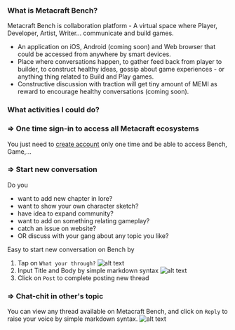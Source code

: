 ### What is Metacraft Bench?
Metacraft Bench is collaboration platform - A virtual space where Player, Developer, Artist, Writer... communicate and build games. 
- An application on iOS, Android (coming soon) and Web browser that could be accessed from anywhere by smart devices.
- Place where conversations happen, to gather feed back from player to builder, to construct healthy ideas, gossip about game experiences - or anything thing related to Build and Play games.
- Constructive discussion with traction will get tiny amount of MEMI as reward to encourage healthy conversations (coming soon).

### What activities I could do?
### => One time sign-in to access all Metacraft ecosystems
You just need to [create account](https://docs.stormgate.io/guide/getting-started/create-account) only one time and be able to access Bench, Game,... 

### => Start new conversation
Do you 

- want to add new chapter in lore?
- want to show your own character sketch?
- have idea to expand community?
- want to add on something relating gameplay?
- catch an issue on website?
- OR discuss with your gang about any topic you like?

Easy to start new conversation on Bench by
1. Tap on `What your through?`
![alt text](https://cdn.stormgate.io/documents/bench/Start-new-conversation.png)
2. Input Title and Body by simple markdown syntax
![alt text](https://cdn.stormgate.io/documents/bench/input-thread.png)
3. Click on `Post` to complete posting new thread

### => Chat-chit in other's topic
You can view any thread available on Metacraft Bench, and click on `Reply` to raise your voice by simple markdown syntax.
![alt text](https://cdn.stormgate.io/documents/bench/input-comment.png)
